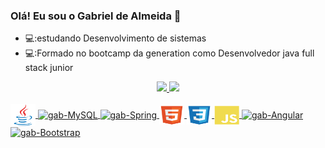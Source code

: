    ### Olá! Eu sou o Gabriel de Almeida 👋



- 💻:estudando Desenvolvimento de sistemas
- 💻:Formado no bootcamp da generation como Desenvolvedor java full stack junior

<div align="center">
  <a href="https://github.com/Gabriel-Almeida00">
  <img width="53%" src="https://github-readme-stats.vercel.app/api?username=Gabriel-Almeida00&show_icons=true&theme=blue&include_all_commits=false&count_private=true"/>
  <img width="44%" src="https://github-readme-stats.vercel.app/api/top-langs/?username=Gabriel-Almeida00&layout=compact&langs_count=7&theme=blue"/>
</div>

  <div style="display: inline_block"><br>
  <img align="center" alt= "gab-Java" height="35" width="40" src="https://github.com/devicons/devicon/blob/master/icons/java/java-original.svg">
  <img align="center" alt="gab-MySQL" height="55" width="60" src="https://cdn.jsdelivr.net/gh/devicons/devicon/icons/mysql/mysql-original-wordmark.svg" />
  <img align="center"alt="gab-Spring" height="45" width="55" src=https://cdn.jsdelivr.net/gh/devicons/devicon/icons/spring/spring-original-wordmark.svg>
  <img align="center" alt="gab-HTML" height="30" width="40" src="https://raw.githubusercontent.com/devicons/devicon/master/icons/html5/html5-original.svg">
  <img align="center" alt="gab-CSS" height="30" width="40" src="https://raw.githubusercontent.com/devicons/devicon/master/icons/css3/css3-original.svg">
  <img align="center" alt="gab-Js" height="30" width="40" src="https://raw.githubusercontent.com/devicons/devicon/master/icons/javascript/javascript-plain.svg">
  <img align="center" alt="gab-Angular" height="35" width="40" src=https://cdn.jsdelivr.net/gh/devicons/devicon/icons/angularjs/angularjs-original.svg> 
  <img align="center" alt="gab-Bootstrap" height="33" width="40" src=https://cdn.jsdelivr.net/gh/devicons/devicon/icons/bootstrap/bootstrap-original-wordmark.svg>
     
    
   
</div>


